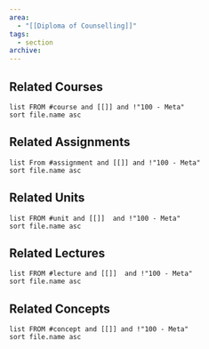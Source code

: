 ```yaml
---
area:
  - "[[Diploma of Counselling]]"
tags:
  - section
archive:
---
```


## Related Courses
```dataview
list FROM #course and [[]] and !"100 - Meta"
sort file.name asc
```

## Related Assignments
```dataview
list From #assignment and [[]] and !"100 - Meta"
sort file.name asc
```

## Related Units
```dataview
list FROM #unit and [[]]  and !"100 - Meta"
sort file.name asc
```

## Related Lectures
```dataview
list FROM #lecture and [[]]  and !"100 - Meta"
sort file.name asc
```

## Related Concepts
```dataview
list FROM #concept and [[]] and !"100 - Meta"
sort file.name asc
```